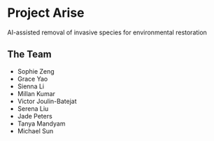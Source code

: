 # Project Arise

AI-assisted removal of invasive species for environmental restoration

## The Team

- Sophie Zeng
- Grace Yao
- Sienna Li
- Millan Kumar
- Victor Joulin-Batejat
- Serena Liu
- Jade Peters
- Tanya Mandyam
- Michael Sun
